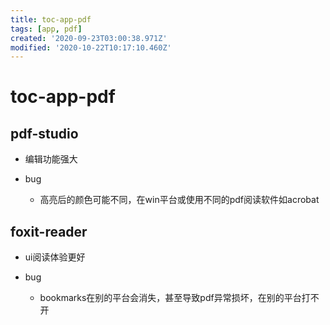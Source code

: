 ```yaml
---
title: toc-app-pdf
tags: [app, pdf]
created: '2020-09-23T03:00:38.971Z'
modified: '2020-10-22T10:17:10.460Z'
---
```


# toc-app-pdf

## pdf-studio

- 编辑功能强大

- bug
  - 高亮后的颜色可能不同，在win平台或使用不同的pdf阅读软件如acrobat

## foxit-reader

- ui阅读体验更好

- bug
  - bookmarks在别的平台会消失，甚至导致pdf异常损坏，在别的平台打不开
